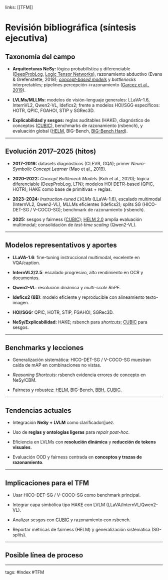 links: [[TFM]] 

# Revisión bibliográfica (síntesis ejecutiva)

## Taxonomía del campo

- **Arquitecturas NeSy:** lógica probabilística y diferenciable ([DeepProbLog](https://arxiv.org/abs/1805.10872), [Logic Tensor Networks](https://arxiv.org/abs/2012.13635)), razonamiento abductivo (Evans & Grefenstette, 2018); _[concept-based models](https://arxiv.org/abs/2007.04612)_ y _bottlenecks_ interpretables; pipelines percepción→razonamiento ([Garcez et al., 2019](https://arxiv.org/abs/1905.06088)).
    
- **LVLMs/MLLMs:** modelos de visión-lenguaje generales: LLaVA-1.6, InternVL2, Qwen2-VL, Idefics2; frente a modelos HOI/SGG específicos: HOTR, QPIC, FGAHOI, STIP y SGRec3D.
    
- **Explicabilidad y sesgos:** reglas auditables (HAKE), diagnóstico de conceptos ([CUBIC](https://arxiv.org/abs/2505.11060)), benchmarks de razonamiento (rsbench), y evaluación global ([HELM](https://crfm.stanford.edu/helm/), BIG-Bench, [BIG-Bench Hard](https://arxiv.org/abs/2210.09261)).
    

---

## Evolución 2017–2025 (hitos)

- **2017–2019:** datasets diagnósticos (CLEVR, GQA); primer _Neuro-Symbolic Concept Learner_ (Mao et al., 2019).
    
- **2020–2022:** _Concept Bottleneck Models_ (Koh et al., 2020); lógica diferenciable (DeepProbLog, LTN); modelos HOI DETR-based (QPIC, HOTR); HAKE como base de primitivas + reglas.
    
- **2023–2024:** _Instruction-tuned LVLMs_ (LLaVA-1.6), escalado multimodal (InternVL2, Qwen2-VL), MLLMs eficientes (Idefics2); splits SG (HICO-DET-SG / V-COCO-SG); benchmark de razonamiento (rsbench).
    
- **2025:** sesgos y fairness ([CUBIC](https://arxiv.org/abs/2505.11060)); [HELM 2.0](https://crfm.stanford.edu/helm/) amplía evaluación multimodal; consolidación de _test-time scaling_ (Qwen2-VL).
    

---

## Modelos representativos y aportes

- **LLaVA-1.6**: fine-tuning instruccional multimodal, excelente en VQA/caption.
    
- **InternVL2/2.5**: escalado progresivo, alto rendimiento en OCR y documentos.
    
- **Qwen2-VL**: resolución dinámica y _multi-scale RoPE_.
    
- **Idefics2 (8B)**: modelo eficiente y reproducible con alineamiento texto-imagen.
    
- **HOI/SGG:** QPIC, HOTR, STIP, FGAHOI, SGRec3D.
    
- **NeSy/Explicabilidad:** HAKE; rsbench para _shortcuts_; [CUBIC](https://arxiv.org/abs/2505.11060) para sesgos.
    

---

## Benchmarks y lecciones

- Generalización sistemática: HICO-DET-SG / V-COCO-SG muestran caída de mAP en combinaciones no vistas.
    
- _Reasoning Shortcuts:_ rsbench evidencia errores de concepto en NeSy/CBM.
    
- Fairness y robustez: [HELM](https://crfm.stanford.edu/helm/), BIG-Bench, [BBH](https://arxiv.org/abs/2210.09261), [CUBIC](https://arxiv.org/abs/2505.11060).
    

---

## Tendencias actuales

- Integración **NeSy + LVLM** como clarificador/juez.
    
- Uso de **reglas y ontologías ligeras** para _repair post-hoc_.
    
- Eficiencia en LVLMs con **resolución dinámica** y **reducción de tokens visuales**.
    
- Evaluación OOD y fairness centrada en **conceptos y trazas de razonamiento**.
    

---

## Implicaciones para el TFM

- Usar HICO-DET-SG / V-COCO-SG como benchmark principal.
    
- Integrar capa simbólica tipo HAKE con LVLM (LLaVA/InternVL/Qwen2-VL).
    
- Analizar sesgos con [CUBIC](https://arxiv.org/abs/2505.11060) y razonamiento con rsbench.
    
- Reportar métricas de fairness (HELM) y generalización sistemática (SG-splits).
    

---

## Posible línea de proceso


---
tags:
	#Index #TFM